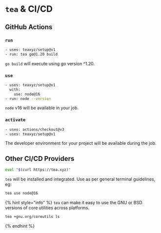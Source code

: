 # `tea` & CI/CD

## GitHub Actions

### `run`

```sh
- uses: teaxyz/setup@v1
- run: tea go@1.20 build
```

`go build` will execute using go version ^1.20.


### `use`

```sh
- uses: teaxyz/setup@v1
  with:
    use: node@16
- run: node --version
```

`node` v16 will be available in your job.


### `activate`

```sh
- uses: actions/checkout@v3
- uses: teaxyz/setup@v1
```

The developer environment for your project will be available during the job.

## Other CI/CD Providers

```sh
eval "$(curl https://tea.xyz)"
```

`tea` will be installed and integrated. Use as per general terminal
guidelines, eg:

```sh
tea use node@16
```

{% hint style="info" %}
`tea` can make it easy to use the GNU or BSD versions of core utilities
across platforms.

```sh
tea +gnu.org/coreutils ls
```

{% endhint %}
